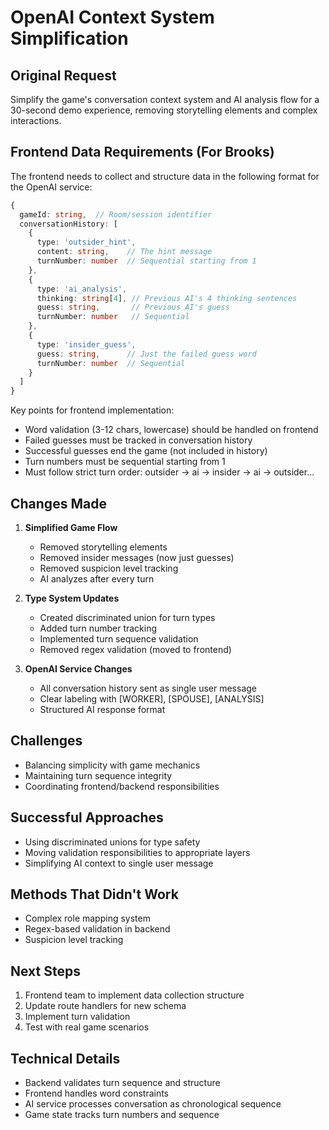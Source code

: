 # OpenAI Context System Simplification

## Original Request
Simplify the game's conversation context system and AI analysis flow for a 30-second demo experience, removing storytelling elements and complex interactions.

## Frontend Data Requirements (For Brooks)
The frontend needs to collect and structure data in the following format for the OpenAI service:

```typescript
{
  gameId: string,  // Room/session identifier
  conversationHistory: [
    {
      type: 'outsider_hint',
      content: string,    // The hint message
      turnNumber: number  // Sequential starting from 1
    },
    {
      type: 'ai_analysis',
      thinking: string[4], // Previous AI's 4 thinking sentences
      guess: string,       // Previous AI's guess
      turnNumber: number   // Sequential
    },
    {
      type: 'insider_guess',
      guess: string,      // Just the failed guess word
      turnNumber: number  // Sequential
    }
  ]
}
```

Key points for frontend implementation:
- Word validation (3-12 chars, lowercase) should be handled on frontend
- Failed guesses must be tracked in conversation history
- Successful guesses end the game (not included in history)
- Turn numbers must be sequential starting from 1
- Must follow strict turn order: outsider → ai → insider → ai → outsider...

## Changes Made
1. **Simplified Game Flow**
   - Removed storytelling elements
   - Removed insider messages (now just guesses)
   - Removed suspicion level tracking
   - AI analyzes after every turn

2. **Type System Updates**
   - Created discriminated union for turn types
   - Added turn number tracking
   - Implemented turn sequence validation
   - Removed regex validation (moved to frontend)

3. **OpenAI Service Changes**
   - All conversation history sent as single user message
   - Clear labeling with [WORKER], [SPOUSE], [ANALYSIS]
   - Structured AI response format

## Challenges
- Balancing simplicity with game mechanics
- Maintaining turn sequence integrity
- Coordinating frontend/backend responsibilities

## Successful Approaches
- Using discriminated unions for type safety
- Moving validation responsibilities to appropriate layers
- Simplifying AI context to single user message

## Methods That Didn't Work
- Complex role mapping system
- Regex-based validation in backend
- Suspicion level tracking

## Next Steps
1. Frontend team to implement data collection structure
2. Update route handlers for new schema
3. Implement turn validation
4. Test with real game scenarios

## Technical Details
- Backend validates turn sequence and structure
- Frontend handles word constraints
- AI service processes conversation as chronological sequence
- Game state tracks turn numbers and sequence 